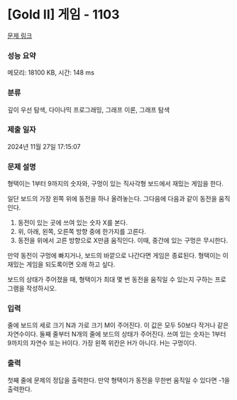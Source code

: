# [Gold II] 게임 - 1103 

[문제 링크](https://www.acmicpc.net/problem/1103) 

### 성능 요약

메모리: 18100 KB, 시간: 148 ms

### 분류

깊이 우선 탐색, 다이나믹 프로그래밍, 그래프 이론, 그래프 탐색

### 제출 일자

2024년 11월 27일 17:15:07

### 문제 설명

<p>형택이는 1부터 9까지의 숫자와, 구멍이 있는 직사각형 보드에서 재밌는 게임을 한다.</p>

<p>일단 보드의 가장 왼쪽 위에 동전을 하나 올려놓는다. 그다음에 다음과 같이 동전을 움직인다.</p>

<ol>
	<li>동전이 있는 곳에 쓰여 있는 숫자 X를 본다.</li>
	<li>위, 아래, 왼쪽, 오른쪽 방향 중에 한가지를 고른다.</li>
	<li>동전을 위에서 고른 방향으로 X만큼 움직인다. 이때, 중간에 있는 구멍은 무시한다.</li>
</ol>

<p>만약 동전이 구멍에 빠지거나, 보드의 바깥으로 나간다면 게임은 종료된다. 형택이는 이 재밌는 게임을 되도록이면 오래 하고 싶다.</p>

<p>보드의 상태가 주어졌을 때, 형택이가 최대 몇 번 동전을 움직일 수 있는지 구하는 프로그램을 작성하시오.</p>

### 입력 

 <p>줄에 보드의 세로 크기 N과 가로 크기 M이 주어진다. 이 값은 모두 50보다 작거나 같은 자연수이다. 둘째 줄부터 N개의 줄에 보드의 상태가 주어진다. 쓰여 있는 숫자는 1부터 9까지의 자연수 또는 H이다. 가장 왼쪽 위칸은 H가 아니다. H는 구멍이다.</p>

### 출력 

 <p>첫째 줄에 문제의 정답을 출력한다. 만약 형택이가 동전을 무한번 움직일 수 있다면 -1을 출력한다.</p>

